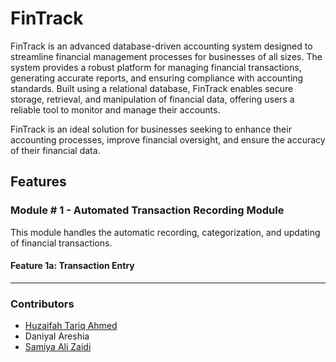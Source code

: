# FinTrack

FinTrack is an advanced database-driven accounting system designed to streamline financial management
processes for businesses of all sizes. The system provides a robust platform for managing financial
transactions, generating accurate reports, and ensuring compliance with accounting standards. Built using
a relational database, FinTrack enables secure storage, retrieval, and manipulation of financial data,
offering users a reliable tool to monitor and manage their accounts.

FinTrack is an ideal solution for businesses seeking to enhance their accounting processes, improve
financial oversight, and ensure the accuracy of their financial data.

## Features

### Module # 1 - Automated Transaction Recording Module

This module handles the automatic recording, categorization, and updating of financial transactions.

#### Feature 1a: Transaction Entry



--- 

### Contributors
- [Huzaifah Tariq Ahmed](https://github.com/huzaifahtariqahmed)
- Daniyal Areshia
- [Samiya Ali Zaidi](https://github.com/samiyaalizaidi)
